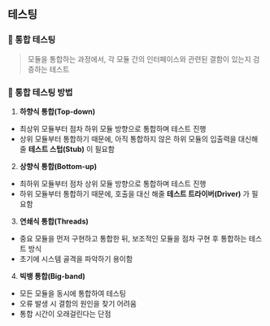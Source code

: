 ## 테스팅

### 📍 통합 테스팅
> 모듈을 통합하는 과정에서, 각 모듈 간의 인터페이스와 관련된 결함이 있는지 검증하는 테스트

### 📍 통합 테스팅 방법
1. **하향식 통합(Top-down)**
  - 최상위 모듈부터 점차 하위 모듈 방향으로 통합하며 테스트 진행
  - 상위 모듈부터 통합하기 때문에, 아직 통합하지 않은 하위 모듈의 입출력을 대신해줄 **테스트 스텁(Stub)** 이 필요함
2. **상향식 통합(Bottom-up)**
  - 최하위 모듈부터 점차 상위 모듈 방향으로 통합하며 테스트 진행
  - 하위 모듈부터 통합하기 때문에, 호출을 대신 해줄 **테스트 트라이버(Driver)** 가 필요함
3. **연쇄식 통합(Threads)**
  - 중요 모듈을 먼저 구현하고 통합한 뒤, 보조적인 모듈을 점차 구현 후 통합하는 테스트 방식
  - 초기에 시스템 골격을 파악하기 용이함
4. **빅뱅 통합(Big-band)**
  - 모든 모듈을 동시에 통합하여 테스팅
  - 오류 발생 시 결함의 원인을 찾기 어려움
  - 통합 시간이 오래걸린다는 단점
